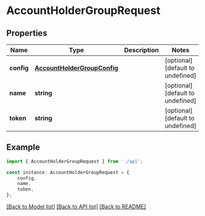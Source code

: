 # AccountHolderGroupRequest


## Properties

Name | Type | Description | Notes
------------ | ------------- | ------------- | -------------
**config** | [**AccountHolderGroupConfig**](AccountHolderGroupConfig.md) |  | [optional] [default to undefined]
**name** | **string** |  | [optional] [default to undefined]
**token** | **string** |  | [optional] [default to undefined]

## Example

```typescript
import { AccountHolderGroupRequest } from './api';

const instance: AccountHolderGroupRequest = {
    config,
    name,
    token,
};
```

[[Back to Model list]](../README.md#documentation-for-models) [[Back to API list]](../README.md#documentation-for-api-endpoints) [[Back to README]](../README.md)
